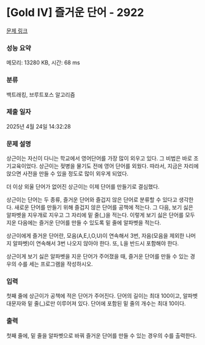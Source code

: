 # [Gold IV] 즐거운 단어 - 2922 

[문제 링크](https://www.acmicpc.net/problem/2922) 

### 성능 요약

메모리: 13280 KB, 시간: 68 ms

### 분류

백트래킹, 브루트포스 알고리즘

### 제출 일자

2025년 4월 24일 14:32:28

### 문제 설명

<p>상근이는 자신이 다니는 학교에서 영어단어를 가장 많이 외우고 있다. 그 비법은 바로 조기교육이었다. 상근이는 젖병을 물기도 전에 영어 단어를 외웠다. 따라서, 지금은 자리에 앉으면 사전을 만들 수 있을 정도로 많이 외우게 되었다.</p>

<p>더 이상 외울 단어가 없어진 상근이는 이제 단어를 만들기로 결심했다.</p>

<p>상근이는 단어는 두 종류, 즐거운 단어와 즐겁지 않은 단어로 분류할 수 있다고 생각한다. 새로운 단어를 만들기 위해 즐겁지 않은 단어를 공책에 적는다. 그 다음, 보기 싫은 알파벳을 지우개로 지우고 그 자리에 밑 줄(_)을 적는다. 이렇게 보기 싫은 단어를 모두 지운 다음에는 즐거운 단어를 만들 수 있도록 밑 줄에 알파벳을 적는다.</p>

<p>상근이에게 즐거운 단어란, 모음(A,E,I,O,U)이 연속해서 3번, 자음(모음을 제외한 나머지 알파벳)이 연속해서 3번 나오지 않아야 한다. 또, L을 반드시 포함해야 한다.</p>

<p>상근이게 보기 싫은 알파벳을 지운 단어가 주어졌을 때, 즐거운 단어를 만들 수 있는 경우의 수를 세는 프로그램을 작성하시오.</p>

### 입력 

 <p>첫째 줄에 상근이가 공책에 적은 단어가 주어진다. 단어의 길이는 최대 100이고, 알파벳 대문자와 밑 줄(_)로만 이루어져 있다. 단어에 포함된 밑 줄의 개수는 최대 10이다.</p>

### 출력 

 <p>첫째 줄에, 밑 줄을 알파벳으로 바꿔 즐거운 단어를 만들 수 있는 경우의 수를 출력한다.</p>

